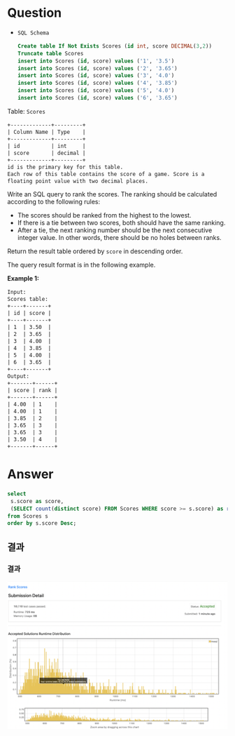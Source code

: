 # Question

- `SQL Schema`
    
    ```sql
    Create table If Not Exists Scores (id int, score DECIMAL(3,2))
    Truncate table Scores
    insert into Scores (id, score) values ('1', '3.5')
    insert into Scores (id, score) values ('2', '3.65')
    insert into Scores (id, score) values ('3', '4.0')
    insert into Scores (id, score) values ('4', '3.85')
    insert into Scores (id, score) values ('5', '4.0')
    insert into Scores (id, score) values ('6', '3.65')
    ```
    

Table: `Scores`

```
+-------------+---------+
| Column Name | Type    |
+-------------+---------+
| id          | int     |
| score       | decimal |
+-------------+---------+
id is the primary key for this table.
Each row of this table contains the score of a game. Score is a floating point value with two decimal places.

```

Write an SQL query to rank the scores. The ranking should be calculated according to the following rules:

- The scores should be ranked from the highest to the lowest.
- If there is a tie between two scores, both should have the same ranking.
- After a tie, the next ranking number should be the next consecutive integer value. In other words, there should be no holes between ranks.

Return the result table ordered by `score` in descending order.

The query result format is in the following example.

**Example 1:**

```
Input:
Scores table:
+----+-------+
| id | score |
+----+-------+
| 1  | 3.50  |
| 2  | 3.65  |
| 3  | 4.00  |
| 4  | 3.85  |
| 5  | 4.00  |
| 6  | 3.65  |
+----+-------+
Output:
+-------+------+
| score | rank |
+-------+------+
| 4.00  | 1    |
| 4.00  | 1    |
| 3.85  | 2    |
| 3.65  | 3    |
| 3.65  | 3    |
| 3.50  | 4    |
+-------+------+
```

# Answer

```sql
select 
 s.score as score,
 (SELECT count(distinct score) FROM Scores WHERE score >= s.score) as rank
from Scores s
order by s.score Desc;
```

## 결과


### 결과
![Untitled](../../../image/leetcode/178_Rank_Scores/image.png)